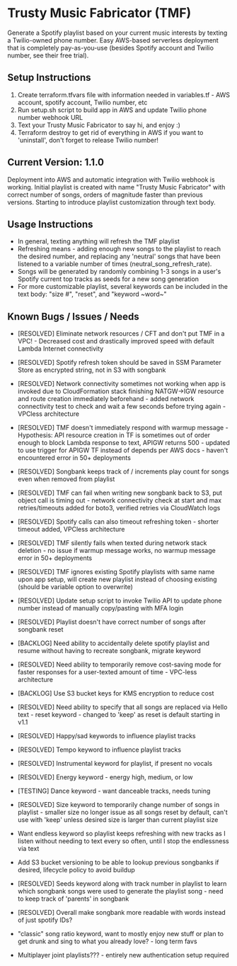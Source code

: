 # Trusty Music Fabricator (TMF)
Generate a Spotify playlist based on your current music interests by texting a Twilio-owned phone number.
Easy AWS-based serverless deployment that is completely pay-as-you-use (besides Spotify account and Twilio number, see their free trial).

## Setup Instructions
1. Create terraform.tfvars file with information needed in variables.tf - AWS account, spotify account, Twilio number, etc
2. Run setup.sh script to build app in AWS and update Twilio phone number webhook URL
3. Text your Trusty Music Fabricator to say hi, and enjoy :) 
4. Terraform destroy to get rid of everything in AWS if you want to 'uninstall', don't forget to release Twilio number!

## Current Version: 1.1.0
Deployment into AWS and automatic integration with Twilio webhook is working. Initial playlist is created with name "Trusty Music Fabricator" with correct number of songs, orders of magnitude faster than previous versions. Starting to introduce playlist customization through text body. 

## Usage Instructions
- In general, texting anything will refresh the TMF playlist
- Refreshing means - adding enough new songs to the playlist to reach the desired number, and replacing any 'neutral' songs that have been listened to a variable number of times (neutral_song_refresh_rate).
- Songs will be generated by randomly combining 1-3 songs in a user's Spotify current top tracks as seeds for a new song generation
- For more customizable playlist, several keywords can be included in the text body: "size #", "reset", and "keyword ~word~"

## Known Bugs / Issues / Needs
- [RESOLVED] Eliminate network resources / CFT and don't put TMF in a VPC! - Decreased cost and drastically improved speed with default Lambda Internet connectivity
- [RESOLVED] Spotify refresh token should be saved in SSM Parameter Store as encrypted string, not in S3 with songbank
- [RESOLVED] Network connectivity sometimes not working when app is invoked due to CloudFormation stack finishing NATGW->IGW resource and route creation immediately beforehand - added network connectivity test to check and wait a few seconds before trying again - VPCless architecture
- [RESOLVED] TMF doesn't immediately respond with warmup message - Hypothesis: API resource creation in TF is sometimes out of order enough to block Lambda response to text, APIGW returns 500 - updated to use trigger for APIGW TF instead of depends per AWS docs - haven't encountered error in 50+ deployments
- [RESOLVED] Songbank keeps track of / increments play count for songs even when removed from playlist
- [RESOLVED] TMF can fail when writing new songbank back to S3, put object call is timing out - network connectivity check at start and max retries/timeouts added for boto3, verified retries via CloudWatch logs
- [RESOLVED] Spotify calls can also timeout refreshing token - shorter timeout added, VPCless architecture
- [RESOLVED] TMF silently fails when texted during network stack deletion - no issue if warmup message works, no warmup message error in 50+ deployments
- [RESOLVED] TMF ignores existing Spotify playlists with same name upon app setup, will create new playlist instead of choosing existing (should be variable option to overwrite)
- [RESOLVED] Update setup script to invoke Twilio API to update phone number instead of manually copy/pasting with MFA login
- [RESOLVED] Playlist doesn't have correct number of songs after songbank reset
- [BACKLOG] Need ability to accidentally delete spotify playlist and resume without having to recreate songbank, migrate keyword
- [RESOLVED] Need ability to temporarily remove cost-saving mode for faster responses for a user-texted amount of time - VPC-less architecture
- [BACKLOG] Use S3 bucket keys for KMS encryption to reduce cost 
- [RESOLVED] Need ability to specify that all songs are replaced via Hello text - reset keyword - changed to 'keep' as reset is default starting in v1.1
- [RESOLVED] Happy/sad keywords to influence playlist tracks 
- [RESOLVED] Tempo keyword to influence playlist tracks
- [RESOLVED] Instrumental keyword for playlist, if present no vocals
- [RESOLVED] Energy keyword - energy high, medium, or low
- [TESTING] Dance keyword - want danceable tracks, needs tuning
- [RESOLVED] Size keyword to temporarily change number of songs in playlist - smaller size no longer issue as all songs reset by default, can't use with 'keep' unless desired size is larger than current playlist size
- Want endless keyword so playlist keeps refreshing with new tracks as I listen without needing to text every so often, until I stop the endlessness via text
- Add S3 bucket versioning to be able to lookup previous songbanks if desired, lifecycle policy to avoid buildup
- [RESOLVED] Seeds keyword along with track number in playlist to learn which songbank songs were used to generate the playlist song - need to keep track of 'parents' in songbank
- [RESOLVED] Overall make songbank more readable with words instead of just spotify IDs?
- "classic" song ratio keyword, want to mostly enjoy new stuff or plan to get drunk and sing to what you already love? - long term favs

- Multiplayer joint playlists??? - entirely new authentication setup required